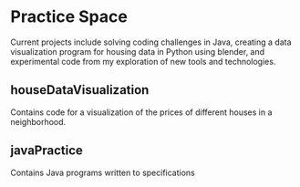 # Practice Space
Current projects include solving coding challenges in Java, creating a data visualization program for housing data in Python using blender, and experimental code from my exploration of new tools and technologies.

## houseDataVisualization
Contains code for a visualization of the prices of different houses in a neighborhood.

## javaPractice
Contains Java programs written to specifications
